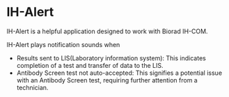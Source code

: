 # IH-Alert

IH-Alert is a helpful application designed to work with Biorad IH-COM.

IH-Alert plays notification sounds when

- Results sent to LIS(Laboratory information system): This indicates completion of a test and transfer of data to the LIS.
- Antibody Screen test not auto-accepted:   This signifies a potential issue with an Antibody Screen test, requiring further attention from a technician.

